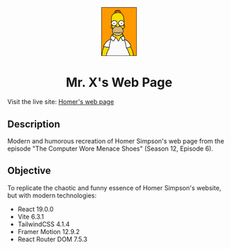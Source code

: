 <div align="center">
  <img src="https://github.com/jpengineer/mr_x/blob/main/src/assets/img/simpson-homer-mister-x.gif?raw=true" alt="Mr. X" width="80">
</div>
<div align="center">
  <h1>Mr. X's Web Page</h1> 
</div>

Visit the live site: [Homer's web page](https://homer.humanjuan.com)

## Description
Modern and humorous recreation of Homer Simpson's web page from the episode "The Computer Wore Menace Shoes" (Season 12, Episode 6).

## Objective
To replicate the chaotic and funny essence of Homer Simpson's website, but with modern technologies:
- React 19.0.0
- Vite 6.3.1
- TailwindCSS 4.1.4
- Framer Motion 12.9.2
- React Router DOM 7.5.3